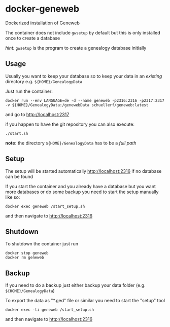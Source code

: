 # docker-geneweb
Dockerized installation of Geneweb

The container does not include `gwsetup` by default but this is only installed once to create a database

*hint:* `gwsetup` is the program to create a genealogy database initially

## Usage

Usually you want to keep your database so to keep your data in an *existing* directory e.g. `${HOME}/GenealogyData`

Just run the container:
```
docker run --env LANGUAGE=de -d --name geneweb -p2316:2316 -p2317:2317 -v ${HOME}/GenealogyData:/genewebData schuellerf/geneweb:latest
```

and go to [http://localhost:2317](http://localhost:2317)

if you happen to have the git repository you can also execute:
```
./start.sh
```

**note:** the directory `${HOME}/GenealogyData` has to be a *full path*

## Setup
The setup will be started automatically [http://localhost:2316](http://localhost:2316) if no database can be found
		
If you start the container and you already have a database but you want more databases or do some backup you need to start the setup manually like so:

```
docker exec geneweb /start_setup.sh
```
and then navigate to [http://localhost:2316](http://localhost:2316)
## Shutdown

To shutdown the container just run
```
docker stop geneweb
docker rm geneweb
```

## Backup
If you need to do a backup just either backup your data folder (e.g. `${HOME}/GenealogyData`)

To export the data as "*.ged" file or similar you need to start the "setup" tool

```
docker exec -ti geneweb /start_setup.sh
```
and then navigate to [http://localhost:2316](http://localhost:2316)

